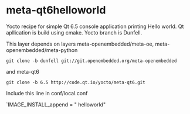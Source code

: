 # meta-qt6helloworld

Yocto recipe for simple Qt 6.5 console application printing Hello world. Qt apllication is build using cmake. Yocto branch is Dunfell.

This layer depends on layers meta-openembedded/meta-oe, meta-openembedded/meta-python

`git clone -b dunfell git://git.openembedded.org/meta-openembedded`
 
and meta-qt6

`git clone -b 6.5 http://code.qt.io/yocto/meta-qt6.git`

Include this line in conf/local.conf

`IMAGE_INSTALL_append = " helloworld"


